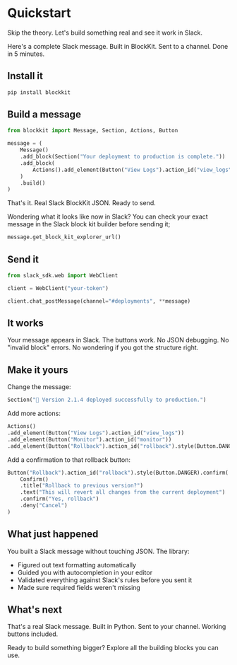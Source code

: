 # Quickstart

Skip the theory. Let's build something real and see it work in Slack.

Here's a complete Slack message. Built in BlockKit. Sent to a channel. Done in 5
minutes.

## Install it

```bash
pip install blockkit
```

## Build a message

```python
from blockkit import Message, Section, Actions, Button

message = (
    Message()
    .add_block(Section("Your deployment to production is complete."))
    .add_block(
        Actions().add_element(Button("View Logs").action_id("view_logs"))
    )
    .build()
)
```

That's it. Real Slack BlockKit JSON. Ready to send.

Wondering what it looks like now in Slack? You can check your exact message in the Slack block kit builder before sending it;
```python
message.get_block_kit_explorer_url()
```

## Send it

```python
from slack_sdk.web import WebClient

client = WebClient("your-token")

client.chat_postMessage(channel="#deployments", **message)
```

## It works

Your message appears in Slack. The buttons work. No JSON debugging. No "invalid
block" errors. No wondering if you got the structure right.

## Make it yours

Change the message:

```python
Section("🚀 Version 2.1.4 deployed successfully to production.")
```

Add more actions:

```python
Actions()
.add_element(Button("View Logs").action_id("view_logs"))
.add_element(Button("Monitor").action_id("monitor"))
.add_element(Button("Rollback").action_id("rollback").style(Button.DANGER))
```

Add a confirmation to that rollback button:

```python
Button("Rollback").action_id("rollback").style(Button.DANGER).confirm(
    Confirm()
    .title("Rollback to previous version?")
    .text("This will revert all changes from the current deployment")
    .confirm("Yes, rollback")
    .deny("Cancel")
)
```

## What just happened

You built a Slack message without touching JSON. The library:

- Figured out text formatting automatically
- Guided you with autocompletion in your editor
- Validated everything against Slack's rules before you sent it
- Made sure required fields weren't missing

## What's next

That's a real Slack message. Built in Python. Sent to your channel. Working
buttons included.

Ready to build something bigger? Explore all the building blocks you can use.
